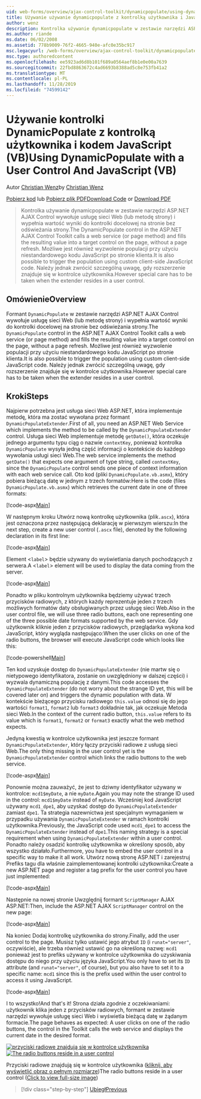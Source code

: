 ```yaml
---
uid: web-forms/overview/ajax-control-toolkit/dynamicpopulate/using-dynamicpopulate-with-a-user-control-and-javascript-vb
title: Używanie używanie dynamicpopulate z kontrolką użytkownika i JavaScript (VB) | Microsoft Docs
author: wenz
description: Kontrolka używanie dynamicpopulate w zestawie narzędzi ASP.NET AJAX Control wywołuje usługę sieci Web (lub metodę strony) i wypełnia wartość wyniki do kontrolki docelowej na t...
ms.author: riande
ms.date: 06/02/2008
ms.assetid: 778b9009-76f2-4665-940e-afc0e35bc917
msc.legacyurl: /web-forms/overview/ajax-control-toolkit/dynamicpopulate/using-dynamicpopulate-with-a-user-control-and-javascript-vb
msc.type: authoredcontent
ms.openlocfilehash: ee5923ad6d8b101f689a0564aef8b1e0e00a7639
ms.sourcegitcommit: 22fbd8863672c4ad6693b8388ad5c8e753fb41a2
ms.translationtype: MT
ms.contentlocale: pl-PL
ms.lasthandoff: 11/28/2019
ms.locfileid: "74599142"
---
```

# <a name="using-dynamicpopulate-with-a-user-control-and-javascript-vb"></a><span data-ttu-id="5e0f1-103">Używanie kontrolki DynamicPopulate z kontrolką użytkownika i kodem JavaScript (VB)</span><span class="sxs-lookup"><span data-stu-id="5e0f1-103">Using DynamicPopulate with a User Control And JavaScript (VB)</span></span>

<span data-ttu-id="5e0f1-104">Autor [Christian Wenz](https://github.com/wenz)</span><span class="sxs-lookup"><span data-stu-id="5e0f1-104">by [Christian Wenz](https://github.com/wenz)</span></span>

<span data-ttu-id="5e0f1-105">[Pobierz kod](https://download.microsoft.com/download/d/8/f/d8f2f6f9-1b7c-46ad-9252-e1fc81bdea3e/dynamicpopulate2.vb.zip) lub [Pobierz plik PDF](https://download.microsoft.com/download/b/6/a/b6ae89ee-df69-4c87-9bfb-ad1eb2b23373/dynamicpopulate2VB.pdf)</span><span class="sxs-lookup"><span data-stu-id="5e0f1-105">[Download Code](https://download.microsoft.com/download/d/8/f/d8f2f6f9-1b7c-46ad-9252-e1fc81bdea3e/dynamicpopulate2.vb.zip) or [Download PDF](https://download.microsoft.com/download/b/6/a/b6ae89ee-df69-4c87-9bfb-ad1eb2b23373/dynamicpopulate2VB.pdf)</span></span>

> <span data-ttu-id="5e0f1-106">Kontrolka używanie dynamicpopulate w zestawie narzędzi ASP.NET AJAX Control wywołuje usługę sieci Web (lub metodę strony) i wypełnia wartość wyniki do kontrolki docelowej na stronie bez odświeżania strony.</span><span class="sxs-lookup"><span data-stu-id="5e0f1-106">The DynamicPopulate control in the ASP.NET AJAX Control Toolkit calls a web service (or page method) and fills the resulting value into a target control on the page, without a page refresh.</span></span> <span data-ttu-id="5e0f1-107">Możliwe jest również wyzwolenie populacji przy użyciu niestandardowego kodu JavaScript po stronie klienta.</span><span class="sxs-lookup"><span data-stu-id="5e0f1-107">It is also possible to trigger the population using custom client-side JavaScript code.</span></span> <span data-ttu-id="5e0f1-108">Należy jednak zwrócić szczególną uwagę, gdy rozszerzenie znajduje się w kontrolce użytkownika.</span><span class="sxs-lookup"><span data-stu-id="5e0f1-108">However special care has to be taken when the extender resides in a user control.</span></span>

## <a name="overview"></a><span data-ttu-id="5e0f1-109">Omówienie</span><span class="sxs-lookup"><span data-stu-id="5e0f1-109">Overview</span></span>

<span data-ttu-id="5e0f1-110">Formant `DynamicPopulate` w zestawie narzędzi ASP.NET AJAX Control wywołuje usługę sieci Web (lub metodę strony) i wypełnia wartość wyniki do kontrolki docelowej na stronie bez odświeżania strony.</span><span class="sxs-lookup"><span data-stu-id="5e0f1-110">The `DynamicPopulate` control in the ASP.NET AJAX Control Toolkit calls a web service (or page method) and fills the resulting value into a target control on the page, without a page refresh.</span></span> <span data-ttu-id="5e0f1-111">Możliwe jest również wyzwolenie populacji przy użyciu niestandardowego kodu JavaScript po stronie klienta.</span><span class="sxs-lookup"><span data-stu-id="5e0f1-111">It is also possible to trigger the population using custom client-side JavaScript code.</span></span> <span data-ttu-id="5e0f1-112">Należy jednak zwrócić szczególną uwagę, gdy rozszerzenie znajduje się w kontrolce użytkownika.</span><span class="sxs-lookup"><span data-stu-id="5e0f1-112">However special care has to be taken when the extender resides in a user control.</span></span>

## <a name="steps"></a><span data-ttu-id="5e0f1-113">Kroki</span><span class="sxs-lookup"><span data-stu-id="5e0f1-113">Steps</span></span>

<span data-ttu-id="5e0f1-114">Najpierw potrzebna jest usługa sieci Web ASP.NET, która implementuje metodę, która ma zostać wywołana przez formant `DynamicPopulateExtender`.</span><span class="sxs-lookup"><span data-stu-id="5e0f1-114">First of all, you need an ASP.NET Web Service which implements the method to be called by the `DynamicPopulateExtender` control.</span></span> <span data-ttu-id="5e0f1-115">Usługa sieci Web implementuje metodę `getDate()`, która oczekuje jednego argumentu typu ciąg o nazwie `contextKey`, ponieważ kontrolka `DynamicPopulate` wysyła jedną część informacji o kontekście do każdego wywołania usługi sieci Web.</span><span class="sxs-lookup"><span data-stu-id="5e0f1-115">The web service implements the method `getDate()` that expects one argument of type string, called `contextKey`, since the `DynamicPopulate` control sends one piece of context information with each web service call.</span></span> <span data-ttu-id="5e0f1-116">Oto kod (pliki `DynamicPopulate.vb.asmx`), który pobiera bieżącą datę w jednym z trzech formatów:</span><span class="sxs-lookup"><span data-stu-id="5e0f1-116">Here is the code (files `DynamicPopulate.vb.asmx`) which retrieves the current date in one of three formats:</span></span>

[!code-aspx[Main](using-dynamicpopulate-with-a-user-control-and-javascript-vb/samples/sample1.aspx)]

<span data-ttu-id="5e0f1-117">W następnym kroku Utwórz nową kontrolkę użytkownika (plik`.ascx`), która jest oznaczona przez następującą deklarację w pierwszym wierszu:</span><span class="sxs-lookup"><span data-stu-id="5e0f1-117">In the next step, create a new user control (`.ascx` file), denoted by the following declaration in its first line:</span></span>

[!code-aspx[Main](using-dynamicpopulate-with-a-user-control-and-javascript-vb/samples/sample2.aspx)]

<span data-ttu-id="5e0f1-118">Element &lt;`label`&gt; będzie używany do wyświetlania danych pochodzących z serwera.</span><span class="sxs-lookup"><span data-stu-id="5e0f1-118">A &lt;`label`&gt; element will be used to display the data coming from the server.</span></span>

[!code-aspx[Main](using-dynamicpopulate-with-a-user-control-and-javascript-vb/samples/sample3.aspx)]

<span data-ttu-id="5e0f1-119">Ponadto w pliku kontrolnym użytkownika będziemy używać trzech przycisków radiowych, z których każdy reprezentuje jeden z trzech możliwych formatów daty obsługiwanych przez usługę sieci Web.</span><span class="sxs-lookup"><span data-stu-id="5e0f1-119">Also in the user control file, we will use three radio buttons, each one representing one of the three possible date formats supported by the web service.</span></span> <span data-ttu-id="5e0f1-120">Gdy użytkownik kliknie jeden z przycisków radiowych, przeglądarka wykona kod JavaScript, który wygląda następująco:</span><span class="sxs-lookup"><span data-stu-id="5e0f1-120">When the user clicks on one of the radio buttons, the browser will execute JavaScript code which looks like this:</span></span>

[!code-powershell[Main](using-dynamicpopulate-with-a-user-control-and-javascript-vb/samples/sample4.ps1)]

<span data-ttu-id="5e0f1-121">Ten kod uzyskuje dostęp do `DynamicPopulateExtender` (nie martw się o nietypowego identyfikatora, zostanie on uwzględniony w dalszej części) i wyzwala dynamiczną populację z danymi.</span><span class="sxs-lookup"><span data-stu-id="5e0f1-121">This code accesses the `DynamicPopulateExtender` (do not worry about the strange ID yet, this will be covered later on) and triggers the dynamic population with data.</span></span> <span data-ttu-id="5e0f1-122">W kontekście bieżącego przycisku radiowego `this.value` odnosi się do jego wartości `format1`, `format2` lub `format3` dokładnie tak, jak oczekuje Metoda sieci Web.</span><span class="sxs-lookup"><span data-stu-id="5e0f1-122">In the context of the current radio button, `this.value` refers to its value which is `format1`, `format2` or `format3` exactly what the web method expects.</span></span>

<span data-ttu-id="5e0f1-123">Jedyną kwestią w kontrolce użytkownika jest jeszcze formant `DynamicPopulateExtender`, który łączy przyciski radiowe z usługą sieci Web.</span><span class="sxs-lookup"><span data-stu-id="5e0f1-123">The only thing missing in the user control yet is the `DynamicPopulateExtender` control which links the radio buttons to the web service.</span></span>

[!code-aspx[Main](using-dynamicpopulate-with-a-user-control-and-javascript-vb/samples/sample5.aspx)]

<span data-ttu-id="5e0f1-124">Ponownie można zauważyć, że jest to dziwny identyfikator używany w kontrolce: `mcd1$myDate`, a nie `myDate`.</span><span class="sxs-lookup"><span data-stu-id="5e0f1-124">Again you may note the strange ID used in the control: `mcd1$myDate` instead of `myDate`.</span></span> <span data-ttu-id="5e0f1-125">Wcześniej kod JavaScript używany `mcd1_dpe1`, aby uzyskać dostęp do `DynamicPopulateExtender` zamiast `dpe1`. Ta strategia nazewnictwa jest specjalnym wymaganiem w przypadku używania `DynamicPopulateExtender` w ramach kontrolki użytkownika.</span><span class="sxs-lookup"><span data-stu-id="5e0f1-125">Previously, the JavaScript code used `mcd1_dpe1` to access the `DynamicPopulateExtender` instead of `dpe1`.This naming strategy is a special requirement when using `DynamicPopulateExtender` within a user control.</span></span> <span data-ttu-id="5e0f1-126">Ponadto należy osadzić kontrolkę użytkownika w określony sposób, aby wszystko działało.</span><span class="sxs-lookup"><span data-stu-id="5e0f1-126">Furthermore, you have to embed the user control in a specific way to make it all work.</span></span> <span data-ttu-id="5e0f1-127">Utwórz nową stronę ASP.NET i zarejestruj Prefiks tagu dla właśnie zaimplementowanej kontrolki użytkownika:</span><span class="sxs-lookup"><span data-stu-id="5e0f1-127">Create a new ASP.NET page and register a tag prefix for the user control you have just implemented:</span></span>

[!code-aspx[Main](using-dynamicpopulate-with-a-user-control-and-javascript-vb/samples/sample6.aspx)]

<span data-ttu-id="5e0f1-128">Następnie na nowej stronie Uwzględnij formant `ScriptManager` AJAX ASP.NET:</span><span class="sxs-lookup"><span data-stu-id="5e0f1-128">Then, include the ASP.NET AJAX `ScriptManager` control on the new page:</span></span>

[!code-aspx[Main](using-dynamicpopulate-with-a-user-control-and-javascript-vb/samples/sample7.aspx)]

<span data-ttu-id="5e0f1-129">Na koniec Dodaj kontrolkę użytkownika do strony.</span><span class="sxs-lookup"><span data-stu-id="5e0f1-129">Finally, add the user control to the page.</span></span> <span data-ttu-id="5e0f1-130">Musisz tylko ustawić jego atrybut `ID` (i `runat="server"`, oczywiście), ale trzeba również ustawić go na określoną nazwę: `mcd1` ponieważ jest to prefiks używany w kontrolce użytkownika do uzyskiwania dostępu do niego przy użyciu języka JavaScript.</span><span class="sxs-lookup"><span data-stu-id="5e0f1-130">You only have to set its `ID` attribute (and `runat="server"`, of course), but you also have to set it to a specific name: `mcd1` since this is the prefix used within the user control to access it using JavaScript.</span></span>

[!code-aspx[Main](using-dynamicpopulate-with-a-user-control-and-javascript-vb/samples/sample8.aspx)]

<span data-ttu-id="5e0f1-131">I to wszystko!</span><span class="sxs-lookup"><span data-stu-id="5e0f1-131">And that's it!</span></span> <span data-ttu-id="5e0f1-132">Strona działa zgodnie z oczekiwaniami: użytkownik klika jeden z przycisków radiowych, formant w zestawie narzędzi wywołuje usługę sieci Web i wyświetla bieżącą datę w żądanym formacie.</span><span class="sxs-lookup"><span data-stu-id="5e0f1-132">The page behaves as expected: A user clicks on one of the radio buttons, the control in the Toolkit calls the web service and displays the current date in the desired format.</span></span>

<span data-ttu-id="5e0f1-133">[![przyciski radiowe znajdują się w kontrolce użytkownika](using-dynamicpopulate-with-a-user-control-and-javascript-vb/_static/image2.png)](using-dynamicpopulate-with-a-user-control-and-javascript-vb/_static/image1.png)</span><span class="sxs-lookup"><span data-stu-id="5e0f1-133">[![The radio buttons reside in a user control](using-dynamicpopulate-with-a-user-control-and-javascript-vb/_static/image2.png)](using-dynamicpopulate-with-a-user-control-and-javascript-vb/_static/image1.png)</span></span>

<span data-ttu-id="5e0f1-134">Przyciski radiowe znajdują się w kontrolce użytkownika ([kliknij, aby wyświetlić obraz o pełnym rozmiarze](using-dynamicpopulate-with-a-user-control-and-javascript-vb/_static/image3.png))</span><span class="sxs-lookup"><span data-stu-id="5e0f1-134">The radio buttons reside in a user control ([Click to view full-size image](using-dynamicpopulate-with-a-user-control-and-javascript-vb/_static/image3.png))</span></span>

> [!div class="step-by-step"]
> [<span data-ttu-id="5e0f1-135">Ubiegł</span><span class="sxs-lookup"><span data-stu-id="5e0f1-135">Previous</span></span>](dynamically-populating-a-control-using-javascript-code-vb.md)
